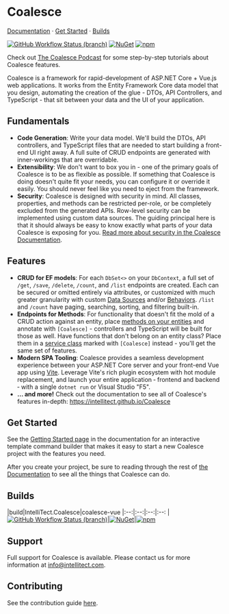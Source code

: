 # Coalesce  

[Documentation](https://intellitect.github.io/Coalesce) &middot; [Get Started](#Get-Started) &middot; [Builds](#Builds)

[![GitHub Workflow Status (branch)](https://img.shields.io/github/actions/workflow/status/IntelliTect/Coalesce/release.yml?branch=dev&label=Build%20Status&logo=github)](https://github.com/IntelliTect/Coalesce/actions/workflows/release.yml) [![NuGet](https://img.shields.io/nuget/v/IntelliTect.Coalesce)](https://www.nuget.org/packages/IntelliTect.Coalesce) [![npm](https://img.shields.io/npm/v/coalesce-vue/latest.svg)](https://www.npmjs.com/package/coalesce-vue)

Check out [The Coalesce Podcast](https://www.youtube.com/playlist?list=PLRjft3wXvK_srWUHS4w_lVrIfB4uNqfSD) for some step-by-step tutorials about Coalesce features.

Coalesce is a framework for rapid-development of ASP.NET Core + Vue.js web applications. It works from the Entity Framework Core data model that you design, automating the creation of the glue - DTOs, API Controllers, and TypeScript - that sit between your data and the UI of your application. 

## Fundamentals

* **Code Generation**: Write your data model. We'll build the DTOs, API controllers, and TypeScript files that are needed to start building a front-end UI right away. A full suite of CRUD endpoints are generated with inner-workings that are overridable.
* **Extensibility**: We don't want to box you in - one of the primary goals of Coalesce is to be as flexible as possible. If something that Coalesce is doing doesn't quite fit your needs, you can configure it or override it easily. You should never feel like you need to eject from the framework.
* **Security**: Coalesce is designed with security in mind. All classes, properties, and methods can be restricted per-role, or be completely excluded from the generated APIs. Row-level security can be implemented using custom data sources. The guiding principal here is that it should always be easy to know exactly what parts of your data Coalesce is exposing for you. [Read more about security in the Coalesce Documentation](https://intellitect.github.io/Coalesce/topics/security).

## Features

* **CRUD for EF models**: For each `DbSet<>` on your `DbContext`, a full set of `/get`, `/save`, `/delete`, `/count`, and `/list` endpoints are created. Each can be secured or omitted entirely via attributes, or customized with much greater granularity with custom [Data Sources](https://intellitect.github.io/Coalesce/modeling/model-components/data-sources/) and/or [Behaviors](https://intellitect.github.io/Coalesce/modeling/model-components/behaviors). `/list` and `/count` have paging, searching, sorting, and filtering built-in.
* **Endpoints for Methods**: For functionality that doesn't fit the mold of a CRUD action against an entity, place [methods on your entities](https://intellitect.github.io/Coalesce/modeling/model-components/methods/) and annotate with `[Coalesce]` - controllers and TypeScript will be built for those as well. Have functions that don't belong on an entity class? Place them in a [service class](https://intellitect.github.io/Coalesce/modeling/model-types/services/) marked with `[Coalesce]` instead - you'll get the same set of features.
* **Modern SPA Tooling**: Coalesce provides a seamless development experience between your ASP.NET Core server and your front-end Vue app using [Vite](https://vitejs.dev/). Leverage Vite's rich plugin ecosystem with hot module replacement, and launch your entire application &hyphen; frontend and backend &hyphen; with a single `dotnet run` or Visual Studio "F5".
* **... and more!** Check out the documentation to see all of Coalesce's features in-depth: https://intellitect.github.io/Coalesce

## Get Started

See the [Getting Started page](https://intellitect.github.io/Coalesce/stacks/vue/getting-started.html#creating-a-project) in the documentation for an interactive template command builder that makes it easy to start a new Coalesce project with the features you need.

After you create your project, be sure to reading through the rest of [the Documentation](https://intellitect.github.io/Coalesce) to see all the things that Coalesce can do.

## Builds
|build|IntelliTect.Coalesce|coalesce-vue
|:--:|:--:|:--:|:--:
|[![GitHub Workflow Status (branch)](https://img.shields.io/github/actions/workflow/status/IntelliTect/Coalesce/release.yml?branch=dev&label=Build%20Status&logo=github)](https://github.com/IntelliTect/Coalesce/actions/workflows/release.yml)|[![NuGet](https://img.shields.io/nuget/v/IntelliTect.Coalesce)](https://www.nuget.org/packages/IntelliTect.Coalesce)|[![npm](https://img.shields.io/npm/v/coalesce-vue/latest.svg)](https://www.npmjs.com/package/coalesce-vue)


## Support
Full support for Coalesce is available. Please contact us for more information at info@intellitect.com.


## Contributing

See the contribution guide [here](CONTRIBUTING.md).
